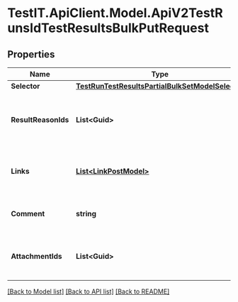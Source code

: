 # TestIT.ApiClient.Model.ApiV2TestRunsIdTestResultsBulkPutRequest

## Properties

Name | Type | Description | Notes
------------ | ------------- | ------------- | -------------
**Selector** | [**TestRunTestResultsPartialBulkSetModelSelector**](TestRunTestResultsPartialBulkSetModelSelector.md) |  | [optional] 
**ResultReasonIds** | **List&lt;Guid&gt;** | Unique IDs of result reasons to be assigned to test results | [optional] 
**Links** | [**List&lt;LinkPostModel&gt;**](LinkPostModel.md) | Collection of links to be assigned to test results | [optional] 
**Comment** | **string** | Comment to be added to test results | [optional] 
**AttachmentIds** | **List&lt;Guid&gt;** | Unique IDs of files to be attached to test results | [optional] 

[[Back to Model list]](../README.md#documentation-for-models) [[Back to API list]](../README.md#documentation-for-api-endpoints) [[Back to README]](../README.md)


